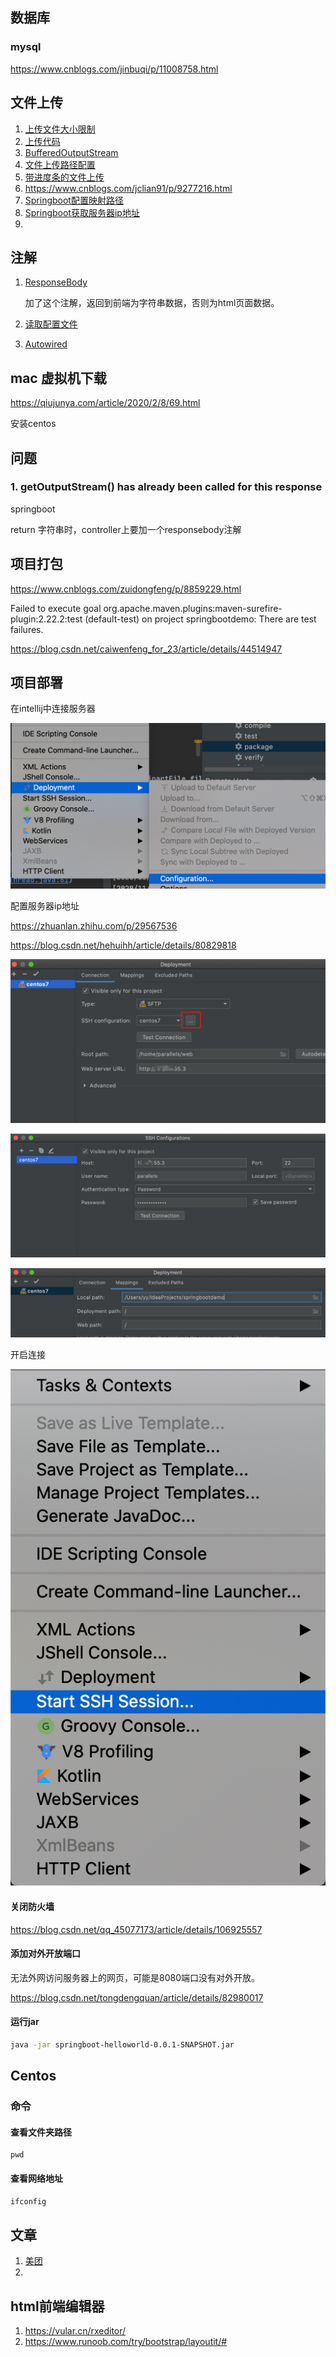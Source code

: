 ## 数据库

### mysql

https://www.cnblogs.com/jinbuqi/p/11008758.html



## 文件上传

1. [上传文件大小限制](https://blog.csdn.net/shi0299/article/details/69525848?utm_medium=distribute.pc_relevant.none-task-blog-BlogCommendFromBaidu-1.control&depth_1-utm_source=distribute.pc_relevant.none-task-blog-BlogCommendFromBaidu-1.control)
2. [上传代码](https://blog.csdn.net/qq_37936542/article/details/103879341)
3. [BufferedOutputStream](https://www.cnblogs.com/star521/p/8931567.html)
4. [文件上传路径配置](https://blog.csdn.net/justry_deng/article/details/81406752)
5. [带进度条的文件上传](https://www.cnblogs.com/liubin0509/p/9778343.html)
6. https://www.cnblogs.com/jclian91/p/9277216.html
7. [Springboot配置映射路径](https://blog.csdn.net/baidu_28068985/article/details/103840426)
8. [Springboot获取服务器ip地址](https://blog.csdn.net/djzhao627/article/details/105674827)
9. 

## 注解

1. [ResponseBody](https://www.cnblogs.com/qiankun-site/p/5774325.html)

   加了这个注解，返回到前端为字符串数据，否则为html页面数据。

2. [读取配置文件](https://blog.csdn.net/flygoa/article/details/58075398?utm_medium=distribute.pc_relevant.none-task-blog-BlogCommendFromBaidu-2.control&depth_1-utm_source=distribute.pc_relevant.none-task-blog-BlogCommendFromBaidu-2.control)

3. [Autowired](https://www.cnblogs.com/xrq730/p/5313412.html)



## mac 虚拟机下载

https://qiujunya.com/article/2020/2/8/69.html

安装centos



## 问题



### 1. getOutputStream() has already been called for this response

springboot

return 字符串时，controller上要加一个responsebody注解





## 项目打包

https://www.cnblogs.com/zuidongfeng/p/8859229.html



Failed to execute goal org.apache.maven.plugins:maven-surefire-plugin:2.22.2:test (default-test) on project springbootdemo: There are test failures.

https://blog.csdn.net/caiwenfeng_for_23/article/details/44514947



## 项目部署

在intellij中连接服务器

![image-20201130175239587](文件上传.assets/image-20201130175239587.png)



配置服务器ip地址

https://zhuanlan.zhihu.com/p/29567536

https://blog.csdn.net/hehuihh/article/details/80829818

![image-20201130175350595](文件上传.assets/image-20201130175350595.png)

![image-20201130175429808](文件上传.assets/image-20201130175429808.png)

![image-20201130175657295](文件上传.assets/image-20201130175657295.png)



开启连接

![image-20201130180033560](文件上传.assets/image-20201130180033560.png)

#### 关闭防火墙

https://blog.csdn.net/qq_45077173/article/details/106925557

####  添加对外开放端口

无法外网访问服务器上的网页，可能是8080端口没有对外开放。

https://blog.csdn.net/tongdengquan/article/details/82980017







#### 运行jar

```bash
java -jar springboot-helloworld-0.0.1-SNAPSHOT.jar
```



## Centos

### 命令

#### 查看文件夹路径

```shell
pwd
```

#### 查看网络地址

```bash
ifconfig
```



## 文章

1. [美团](https://tech.meituan.com/archives)
2. 



## html前端编辑器

1. https://vular.cn/rxeditor/
2. https://www.runoob.com/try/bootstrap/layoutit/#